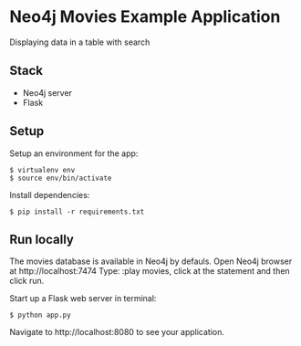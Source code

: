 # Neo4j Movies Example Application
Displaying data in a table with search

## Stack

* Neo4j server
* Flask

## Setup

Setup an environment for the app:

```
$ virtualenv env
$ source env/bin/activate
```

Install dependencies:

```
$ pip install -r requirements.txt
```

## Run locally

The movies database is available in Neo4j by defauls.
Open Neo4j browser at http://localhost:7474
Type: :play movies, click at the statement and then click run.

Start up a Flask web server in terminal:

```
$ python app.py
```

Navigate to http://localhost:8080 to see your application.
